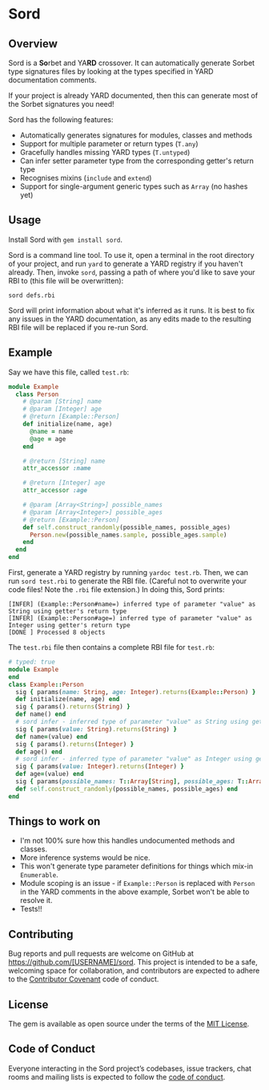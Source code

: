 # Sord

## Overview

Sord is a **So**rbet and YA**RD** crossover. It can automatically generate
Sorbet type signatures files by looking at the types specified in YARD 
documentation comments.

If your project is already YARD documented, then this can generate most of the
Sorbet signatures you need!

Sord has the following features:
  - Automatically generates signatures for modules, classes and methods
  - Support for multiple parameter or return types (`T.any`)
  - Gracefully handles missing YARD types (`T.untyped`)
  - Can infer setter parameter type from the corresponding getter's return type
  - Recognises mixins (`include` and `extend`)
  - Support for single-argument generic types such as `Array` (no hashes yet)

## Usage

Install Sord with `gem install sord`.

Sord is a command line tool. To use it, open a terminal in the root directory
of your project, and run `yard` to generate a YARD registry if you haven't
already. Then, invoke `sord`, passing a path of where you'd like to save your
RBI to (this file will be overwritten):

```
sord defs.rbi
```

Sord will print information about what it's inferred as it runs. It is best to
fix any issues in the YARD documentation, as any edits made to the resulting
RBI file will be replaced if you re-run Sord.

## Example

Say we have this file, called `test.rb`:

```ruby
module Example
  class Person
    # @param [String] name
    # @param [Integer] age
    # @return [Example::Person]
    def initialize(name, age)
      @name = name
      @age = age
    end

    # @return [String] name
    attr_accessor :name

    # @return [Integer] age
    attr_accessor :age

    # @param [Array<String>] possible_names
    # @param [Array<Integer>] possible_ages
    # @return [Example::Person]
    def self.construct_randomly(possible_names, possible_ages)
      Person.new(possible_names.sample, possible_ages.sample)
    end
  end
end
```

First, generate a YARD registry by running `yardoc test.rb`. Then, we can run
`sord test.rbi` to generate the RBI file. (Careful not to overwrite your code
files! Note the `.rbi` file extension.) In doing this, Sord prints:

```
[INFER] (Example::Person#name=) inferred type of parameter "value" as String using getter's return type
[INFER] (Example::Person#age=) inferred type of parameter "value" as Integer using getter's return type
[DONE ] Processed 8 objects
```

The `test.rbi` file then contains a complete RBI file for `test.rb`:

```ruby
# typed: true
module Example
end
class Example::Person 
  sig { params(name: String, age: Integer).returns(Example::Person) }
  def initialize(name, age) end
  sig { params().returns(String) }
  def name() end
  # sord infer - inferred type of parameter "value" as String using getter's return type
  sig { params(value: String).returns(String) }
  def name=(value) end
  sig { params().returns(Integer) }
  def age() end
  # sord infer - inferred type of parameter "value" as Integer using getter's return type
  sig { params(value: Integer).returns(Integer) }
  def age=(value) end
  sig { params(possible_names: T::Array[String], possible_ages: T::Array[Integer]).returns(Example::Person) }
  def self.construct_randomly(possible_names, possible_ages) end
end
```

## Things to work on

  - I'm not 100% sure how this handles undocumented methods and classes.
  - More inference systems would be nice.
  - This won't generate type parameter definitions for things which mix-in
    `Enumerable`.
  - Module scoping is an issue - if `Example::Person` is replaced with `Person`
    in the YARD comments in the above example, Sorbet won't be able to resolve
    it.
  - Tests!!

## Contributing

Bug reports and pull requests are welcome on GitHub at https://github.com/[USERNAME]/sord. This project is intended to be a safe, welcoming space for collaboration, and contributors are expected to adhere to the [Contributor Covenant](http://contributor-covenant.org) code of conduct.

## License

The gem is available as open source under the terms of the [MIT License](https://opensource.org/licenses/MIT).

## Code of Conduct

Everyone interacting in the Sord project’s codebases, issue trackers, chat rooms and mailing lists is expected to follow the [code of conduct](https://github.com/[USERNAME]/sord/blob/master/CODE_OF_CONDUCT.md).
